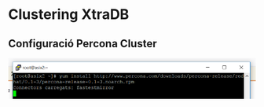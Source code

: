 # Clustering XtraDB

## Configuració Percona Cluster

![Captura](https://github.com/Shyrkoon/Base-de-dades/blob/master/Activitat5/img/c1.png)

